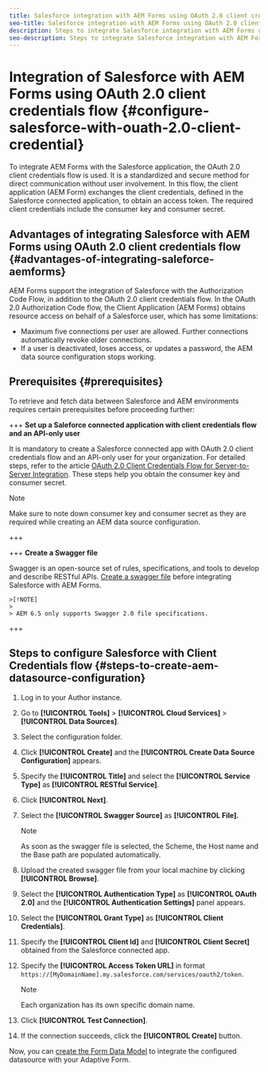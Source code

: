 ```yaml
---
title: Salesforce integration with AEM Forms using OAuth 2.0 client credentials flow
seo-title: Salesforce integration with AEM Forms using OAuth 2.0 client credentials flow
description: Steps to integrate Salesforce integration with AEM Forms using OAuth 2.0 client credentials flow
seo-description: Steps to integrate Salesforce integration with AEM Forms using OAuth 2.0 client credentials flow
---
```


# Integration of Salesforce with AEM Forms using OAuth 2.0 client credentials flow  {#configure-salesforce-with-ouath-2.0-client-credential}

To integrate AEM Forms with the Salesforce application, the OAuth 2.0 client credentials flow is used. It is a standardized and secure method for direct communication without user involvement. In this flow, the client application (AEM Form) exchanges the client credentials, defined in the Salesforce connected application, to obtain an access token. The required client credentials include the consumer key and consumer secret.
 
## Advantages of integrating Salesforce with  AEM Forms using OAuth 2.0 client credentials flow {#advantages-of-integrating-saleforce-aemforms}

AEM Forms support the integration of Salesforce with the Authorization Code Flow, in addition to the OAuth 2.0 client credentials flow. In the OAuth 2.0 Authorization Code flow, the Client Application (AEM Forms) obtains resource access on behalf of a Salesforce user, which has some limitations:

* Maximum five connections per user are allowed. Further connections automatically revoke older connections.
* If a user is deactivated, loses access, or updates a password, the AEM data source configuration stops working.

## Prerequisites {#prerequisites}

To retrieve and fetch data between Salesforce and AEM environments requires certain prerequisites before proceeding further:

+++ **Set up a Saleforce connected application with client credentials flow and an API-only user**

It is mandatory to create a Salesforce connected app with OAuth 2.0 client credentials flow and an API-only user for your organization. For detailed steps, refer to the article [OAuth 2.0 Client Credentials Flow for Server-to-Server Integration](https://help.salesforce.com/s/articleView?id=sf.connected_app_client_credentials_setup.htm&type=5). These steps help you obtain the consumer key and consumer secret.

>[!NOTE]
>
> Make sure to note down consumer key and consumer secret as they are required while creating an AEM data source configuration.

+++

+++ **Create a Swagger file**

Swagger is an open-source set of rules, specifications, and tools to develop and describe RESTful APIs. [Create a swagger file](https://experienceleague.adobe.com/docs/experience-manager-learn/cloud-service/forms/integrate-with-salesforce/describe-rest-api.html) before integrating Salesforce with AEM Forms.   

    >[!NOTE]
    >
    > AEM 6.5 only supports Swagger 2.0 file specifications.

+++

## Steps to configure Salesforce with Client Credentials flow {#steps-to-create-aem-datasource-configuration}

1. Log in to your Author instance.
1. Go to **[!UICONTROL Tools]** > **[!UICONTROL Cloud Services]** > **[!UICONTROL Data Sources]**.
1. Select the configuration folder.
1. Click **[!UICONTROL Create]** and the **[!UICONTROL Create Data Source Configuration]** appears.
1. Specify the **[!UICONTROL Title]** and select the **[!UICONTROL Service Type]** as **[!UICONTROL RESTful Service]**.
1. Click **[!UICONTROL Next]**.
1. Select the **[!UICONTROL Swagger Source]** as **[!UICONTROL File].** 
    >[!NOTE]
    >
    > As soon as the swagger file is selected, the Scheme, the Host name and the Base path are populated automatically.

1. Upload the created swagger file from your local machine by clicking **[!UICONTROL Browse]**.
1. Select the **[!UICONTROL Authentication Type]** as **[!UICONTROL OAuth 2.0]** and the **[!UICONTROL Authentication Settings]** panel appears.
1. Select the **[!UICONTROL Grant Type]** as **[!UICONTROL Client Credentials]**.
1. Specify the **[!UICONTROL Client Id]** and **[!UICONTROL Client Secret]** obtained from the Salesforce connected app.
1. Specify the **[!UICONTROL Access Token URL]** in format 
`https://[MyDomainName].my.salesforce.com/services/oauth2/token`.

    >[!NOTE]
    >
    > Each organization has its own specific domain name. 

1. Click **[!UICONTROL Test Connection]**.
1. If the connection succeeds, click the **[!UICONTROL Create]** button.

Now, you can [create the Form Data Model](https://experienceleague.adobe.com/docs/experience-manager-65/forms/form-data-model/create-form-data-models.html?lang=en) to integrate the configured datasource with your Adaptive Form.


